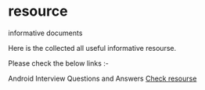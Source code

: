 # resource

informative documents

Here is the collected all useful informative resourse.

Please check the below links :-



Android Interview Questions and Answers [Check resourse](https://github.com/Surajkaran04/resource/blob/main/android_interview_questions.md)


